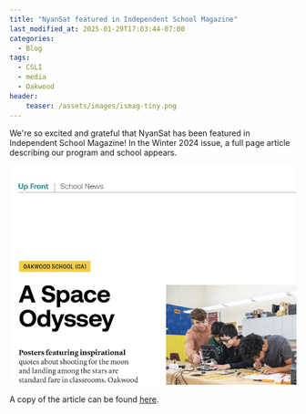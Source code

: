 ```yaml
---
title: "NyanSat featured in Independent School Magazine"
last_modified_at: 2025-01-29T17:03:44-07:00
categories:
  - Blog
tags:
  - CSLI
  - media
  - Oakwood
header:
    teaser: /assets/images/ismag-tiny.png
---
```


We're so excited and grateful that NyanSat has been featured in Independent School Magazine!  In the Winter 2024 issue, a full page article describing our program and school appears.

![article headline](/assets/images/ismag.png)

A copy of the article can be found [here](https://nais.org/magazine/independent-school/winter-2025/school-news-building-a-satellite/).

